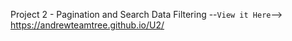 Project 2 - Pagination and Search Data Filtering
--`View it Here`--> https://andrewteamtree.github.io/U2/
